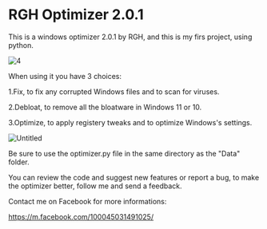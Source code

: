 # RGH Optimizer 2.0.1

This is a windows optimizer 2.0.1 by RGH, and this is my firs project, using python.

![4](https://user-images.githubusercontent.com/108760398/177418015-95617961-7733-44a5-8abb-a86a994d4643.png)

When using it you have 3 choices:

1.Fix, to fix any corrupted Windows files and to scan for viruses.

2.Debloat, to remove all the bloatware in Windows 11 or 10.

3.Optimize, to apply registery tweaks and to optimize Windows's settings.

![Untitled](https://user-images.githubusercontent.com/108760398/177415745-ad1e85f5-cb85-43b2-a881-2447bb1e5e17.png)

Be sure to use the optimizer.py file in the same directory as the "Data" folder.

You can review the code and suggest new features or report a bug, to make the optimizer better, follow me and send a feedback.

Contact me on Facebook for more informations:

https://m.facebook.com/100045031491025/
